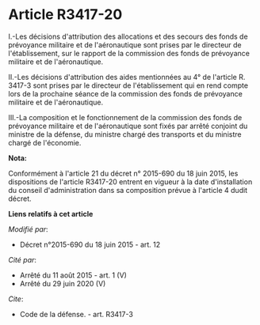 # Article R3417-20

I.-Les décisions d'attribution des allocations et des secours des fonds de prévoyance militaire et de l'aéronautique sont
prises par le directeur de l'établissement, sur le rapport de la commission des fonds de prévoyance militaire et de
l'aéronautique. 

II.-Les décisions d'attribution des aides mentionnées au 4° de l'article R. 3417-3 sont prises par le directeur de
l'établissement qui en rend compte lors de la prochaine séance de la commission des fonds de prévoyance militaire et de
l'aéronautique. 

III.-La composition et le fonctionnement de la commission des fonds de prévoyance militaire et de l'aéronautique sont fixés
par arrêté conjoint du ministre de la défense, du ministre chargé des transports et du ministre chargé de l'économie.

**Nota:**

Conformément à l'article 21 du décret n° 2015-690 du 18 juin 2015, les dispositions de l'article R3417-20 entrent en vigueur
à la date d'installation du conseil d'administration dans sa composition prévue à l'article 4 dudit décret.

**Liens relatifs à cet article**

_Modifié par_:

  - Décret n°2015-690 du 18 juin 2015 - art. 12

_Cité par_:

  - Arrêté du 11 août 2015 - art. 1 (V)
  - Arrêté du 29 juin 2020 (V)

_Cite_:

  - Code de la défense. - art. R3417-3
